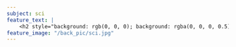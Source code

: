 ```yaml
---
subject: sci
feature_text: |
    <h2 style="background: rgb(0, 0, 0); background: rgba(0, 0, 0, 0.5); color: #f1f1f1; padding: 10px;">SCI</h2>
feature_image: "/back_pic/sci.jpg"
---
```

